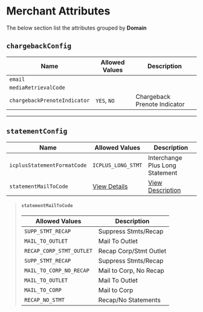 # Merchant Attributes

The below section list the attributes grouped by **Domain**

## `chargebackConfig`

| Name | Allowed Values | Description |
| -------- | ------- | ------- |
| `email` | | |
| `mediaRetrievalCode` | | |
| `chargebackPrenoteIndicator` | `YES`, `NO` | Chargeback Prenote Indicator |

---

## `statementConfig`

| Name | Allowed Values | Description |
| -------- | ------- | ------- |
| `icplusStatementFormatCode` | `ICPLUS_LONG_STMT` | Interchange Plus Long Statement |
| `statementMailToCode` | [View Details](#statementmailtocode) | [View Description](#statementmailtocode) |

> #### `statementMailToCode`
>
> | Allowed Values | Description |
> | ------- | ------- |
> | `SUPP_STMT_RECAP` | Suppress Stmts/Recap |
> | `MAIL_TO_OUTLET` | Mail To Outlet |
> | `RECAP_CORP_STMT_OUTLET` | Recap Corp/Stmt Outlet |
> | `SUPP_STMT_RECAP` | Suppress Stmts/Recap |
> | `MAIL_TO_CORP_NO_RECAP` | Mail to Corp, No Recap |
> | `MAIL_TO_OUTLET` | Mail To Outlet |
> | `MAIL_TO_CORP` | Mail to Corp |
> | `RECAP_NO_STMT` | Recap/No Statements |
 